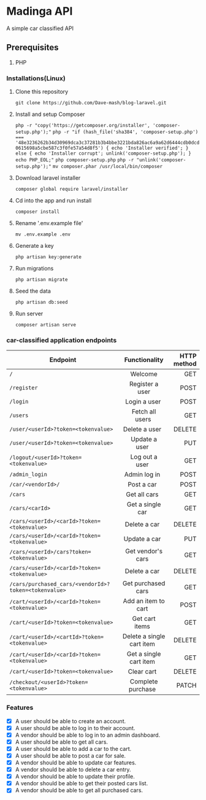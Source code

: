 # Madinga API

A simple car classified API

## Prerequisites

1. PHP

### Installations(Linux)

1. Clone this repository

    `git clone https://github.com/Dave-mash/blog-laravel.git`
2. Install and setup Composer

    `php -r "copy('https://getcomposer.org/installer', 'composer-setup.php');"`
    `php -r "if (hash_file('sha384', 'composer-setup.php') === '48e3236262b34d30969dca3c37281b3b4bbe3221bda826ac6a9a62d6444cdb0dcd0615698a5cbe587c3f0fe57a54d8f5') { echo 'Installer verified'; } else { echo 'Installer corrupt'; unlink('composer-setup.php'); } echo PHP_EOL;"`
    `php composer-setup.php`
    `php -r "unlink('composer-setup.php');"`
    `mv composer.phar /usr/local/bin/composer`
3. Download laravel installer

    `composer global require laravel/installer`
4. Cd into the app and run install

    `composer install`
5. Rename '.env.example file'

    `mv .env.example .env`
6. Generate a key

    `php artisan key:generate`
7. Run migrations

    `php artisan migrate`
8. Seed the data

    `php artisan db:seed`
9. Run server

    `composer artisan serve`

### car-classified application endpoints
| Endpoint        | Functionality           | HTTP method  |
| ------------- |:-------------:| -----:|
| `/`      | Welcome | GET |
| `/register`      | Register a user | POST |
| `/login`      | Login a user       |   POST |
| `/users` | Fetch all users       |    GET |
| `/user/<userId>?token=<tokenvalue>` | Delete a user        |    DELETE |
| `/user/<userId>?token=<tokenvalue>` | Update a user        |    PUT |
| `/logout/<userId>?token=<tokenvalue>` | Log out a user        |    GET |
| `/admin_login` | Admin log in        |    POST |
| `/car/<vendorId>/` | Post a car        |    POST |
| `/cars` | Get all cars        |    GET |
| `/cars/<carId>` | Get a single car        |    GET |
| `/cars/<userId>/<carId>?token=<tokenvalue>` | Delete a car        |    DELETE |
| `/cars/<userId>/<carId>?token=<tokenvalue>` | Update a car        |    PUT |
| `/cars/<userId>/cars?token=<tokenvalue>` | Get vendor's cars        |    GET |
| `/cars/<userId>/<carId>?token=<tokenvalue>` | Delete a car        |    DELETE |
| `/cars/purchased_cars/<vendorId>?token=<tokenvalue>` | Get purchased cars        |    GET |
| `/cart/<userId>/<carId>?token=<tokenvalue>` | Add an item to cart        |    POST |
| `/cart/<userId>?token=<tokenvalue>` | Get cart items        |    GET |
| `/cart/<userId>/<cartId>?token=<tokenvalue>` | Delete a single cart item        |    DELETE |
| `/cart/<userId>/<carId>?token=<tokenvalue>` | Get a single cart item        |    GET |
| `/cart/<userId>?token=<tokenvalue>` | Clear cart        |    DELETE |
| `/checkout/<userId>?token=<tokenvalue>` | Complete purchase        |    PATCH |

### Features

- [x] A user should be able to create an account.
- [x] A user should be able to log in to their account.
- [x] A vendor should be able to log in to an admin dashboard.
- [x] A user should be able to get all cars.
- [x] A user should be able to add a car to the cart.
- [x] A user should be able to post a car for sale.
- [x] A vendor should be able to update car features.
- [x] A vendor should be able to delete a car entry.
- [x] A vendor should be able to update their profile.
- [x] A vendor should be able to get their posted cars list.
- [x] A vendor should be able to get all purchased cars.
